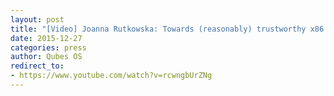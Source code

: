 ```yaml
---
layout: post
title: "[Video] Joanna Rutkowska: Towards (reasonably) trustworthy x86 laptops"
date: 2015-12-27
categories: press
author: Qubes OS
redirect_to:
- https://www.youtube.com/watch?v=rcwngbUrZNg
---
```

